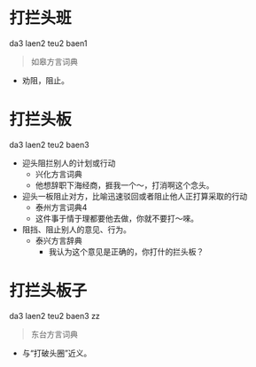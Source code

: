 # 打拦头班
da3 laen2 teu2 baen1
> 如皋方言词典
- 劝阻，阻止。
<!--
已核实记音
-->

# 打拦头板
da3 laen2 teu2 baen3
+ 迎头阻拦别人的计划或行动
  * 兴化方言词典
  - 他想辞职下海经商，捱我一个～，打消啊这个念头。
+ 迎头一板阻止对方，比喻迅速驳回或者阻止他人正打算采取的行动
  * 泰州方言词典4
  - 这件事于情于理都要他去做，你就不要打～唻。
+ 阻挡、阻止别人的意见、行为。
  * 泰兴方言辞典
    - 我认为这个意见是正确的，你打什的拦头板？


# 打拦头板子
da3 laen2 teu2 baen3 zz
> 东台方言词典
- 与“打破头圈”近义。
